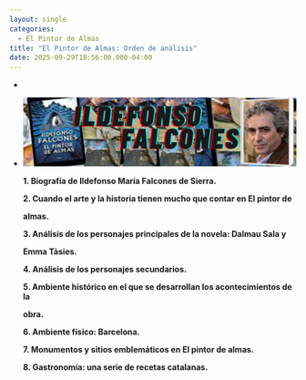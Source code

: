 ```yaml
---
layout: single
categories:
  - El Pintor de Almas
title: "El Pintor de Almas: Orden de análisis"
date: 2025-09-29T18:56:00.000-04:00
---
```

*

* ![](/assets/img/banner-el-pintor-de-almas.png)

  **1. Biografía de Ildefonso María Falcones de Sierra.**

  **2. Cuando el arte y la historia tienen mucho que contar en El pintor de**

  **almas.**



  **3. Análisis de los personajes principales de la novela: Dalmau Sala y**

  **Emma Tàsies.**

  **4. Análisis de los personajes secundarios.**

  **5. Ambiente histórico en el que se desarrollan los acontecimientos de la**

  **obra.**



  **6. Ambiente físico: Barcelona.**



  **7. Monumentos y sitios emblemáticos en El pintor de almas.**

  **8. Gastronomía: una serie de recetas catalanas.**
